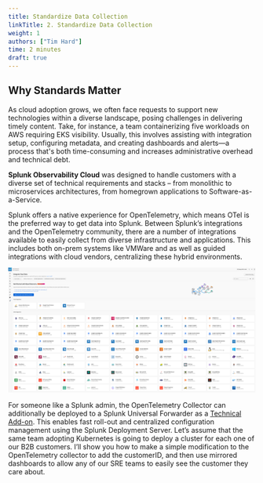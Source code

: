 ```yaml
---
title: Standardize Data Collection
linkTitle: 2. Standardize Data Collection
weight: 1
authors: ["Tim Hard"]
time: 2 minutes
draft: true
---
```


## Why Standards Matter

As cloud adoption grows, we often face requests to support new technologies within a diverse landscape, posing challenges in delivering timely content. Take, for instance, a team containerizing five workloads on AWS requiring EKS visibility. Usually, this involves assisting with integration setup, configuring metadata, and creating dashboards and alerts—a process that's both time-consuming and increases administrative overhead and technical debt.

**Splunk Observability Cloud** was designed to handle customers with a diverse set of technical requirements and stacks – from monolithic to microservices architectures, from homegrown applications to Software-as-a-Service. 

Splunk offers a native experience for OpenTelemetry, which means OTel is the preferred way to get data into Splunk.
Between Splunk’s integrations and the OpenTelemetry community, there are a number of integrations available to easily collect from diverse infrastructure and applications. This includes both on-prem systems like VMWare and as well as guided integrations with cloud vendors, centralizing these hybrid environments.

![Splunk Observability Cloud Integrations](../images/integrations.png?width=50vw)

For someone like a Splunk admin, the OpenTelemetry Collector can additionally be deployed to a Splunk Universal Forwarder as a [Technical Add-on](https://splunkbase.splunk.com/app/7125). This enables fast roll-out and centralized configuration management using the Splunk Deployment Server. 
Let’s assume that the same team adopting Kubernetes is going to deploy a cluster for each one of our B2B customers.  I’ll show you how to make a simple modification to the OpenTelemetry collector to add the customerID, and then use mirrored dashboards to allow any of our SRE teams to easily see the customer they care about. 

